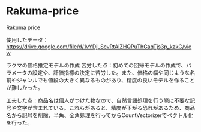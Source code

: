 # Rakuma-price
Rakuma price

使用したデータ：https://drive.google.com/file/d/1vYDjLScvRtAiZHQPuThGaqTjs3p_kzkC/view

ラクマの価格推定モデルの作成
苦労した点：初めての回帰モデルの作成で、パラメータの設定や、評価指標の決定に苦労した。また、価格の幅や同じような名前やジャンルでも値段の大きく異なるものがあり、精度の良いモデルを作ることが難しかった。

工夫した点：商品名は個人がつけた物なので、自然言語処理を行う際に不要な記号や文字が含まれている。これらがあると、精度が下がる恐れがあるため、商品名から記号を削除、半角、全角処理を行ってからCountVectorizerでベクトル化を行った。
